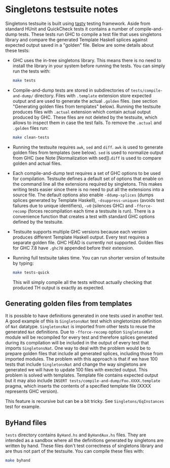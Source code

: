 Singletons testsuite notes
==========================

Singletons testsuite is built using
[tasty](http://hackage.haskell.org/package/tasty) testing framework. Aside from
standard HUnit and QuickCheck tests it contains a number of compile-and-dump
tests. These tests run GHC to compile a test file that uses singletons library
and compare the generated Template Haskell splices against expected output
saved in a "golden" file. Below are some details about these tests:

 * GHC uses the in-tree singletons library. This means there is no need to
   install the library in your system before running the tests. You can simply
   run the tests with:

      ```bash
      make tests
      ```

 * Compile-and-dump tests are stored in subdirectories of
   `tests/compile-and-dump/` directory. Files with `.template` extension store
   expected output and are used to generate the actual `.golden` files. (see
   section "Generating golden files from templates" below). Running the
   testsuite produces files with `.actual` extension which contain actual output
   produced by GHC. These files are not deleted by the testsuite, which allows
   to inspect them in case the test fails. To remove the `.actual` and `.golden`
   files run:

      ```bash
      make clean-tests
      ```

 * Running the testsuite requires `awk`, `sed` and `diff`. `awk` is used to
   generate golden files from templates (see below). `sed` is used to normalize
   output from GHC (see Note [Normalization with sed]).`diff` is used to compare
   golden and actual files.

 * Each compile-and-dump test requires a set of GHC options to be used for
   compilation. Testsuite defines a default set of options that enable on the
   command line all the extensions required by singletons. This makes writing
   tests easier since there is no need to put all the extensions into a source
   file. The default options also enable `-ddump-splices` (dumps splices
   generated by Template Haskell), `-dsuppress-uniques` (avoids test failures
   due to unique identifiers), `-v0` (silences GHC) and `-fforce-recomp` (forces
   recompilation each time a testsuite is run). There is a convenience function
   that creates a test with standard GHC options defined by the testsuite.

 * Testsuite supports multiple GHC versions because each version produces
   different Template Haskell output. Every test requires a separate golden
   file. GHC HEAD is currently not supported. Golden files for GHC 7.8 have
   `.ghc78` appended before their extension.

 * Running full testsuite takes time. You can run shorter version of testsuite
   by typing:

   ```bash
   make tests-quick
   ```

   This will simply compile all the tests without actually checking that
   produced TH output is exactly as expected.

## Generating golden files from templates

It is possible to have definitions generated in one tests used in another
test. A good example of this is `SingletonsNat` test which singletonizes
definition of `Nat` datatype. `SingletonsNat` is imported from other tests to
reuse the generated `Nat` definitions. Due to `-fforce-recomp` option
`SingletonsNat` module will be recompiled for every test and therefore splices
generated during its compilation will be included in the output of every test
that imports `SingletonsNat`. One way to deal with the problem would be to
prepare golden files that include all generated splices, including those from
imported modules. The problem with this approach is that if we have 100 tests
that include `SingletonsNat` and change the way singletons are generated we will
have to update 100 files with exected output. This problem is solved with
templates. Template file contains expected output but it may also include
`INSERT tests/compile-and-dump/Foo.XXXX.template` pragma, which inserts the
contents of a specified template file (XXXX represents GHC version).

This feature is recursive but can be a bit tricky. See `Singletons/EqInstances`
test for example.

## ByHand files

`tests` directory contains `ByHand.hs` and `ByHandAux.hs` files. They are
intended as a sandbox where all the definitions generated by singletons are
written by hand. These files don't test correctness of singletons library and
are thus not part of the testsuite. You can compile these files with:

  ```bash
  make byhand
  ```
